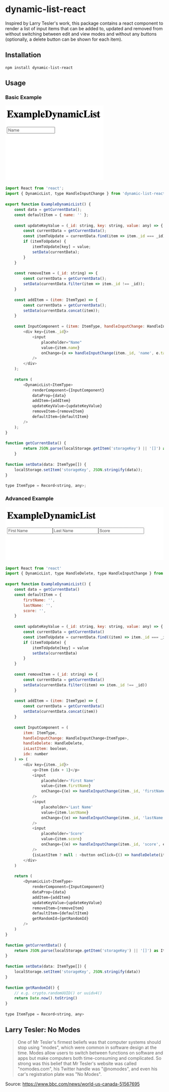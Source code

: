 # dynamic-list-react

Inspired by Larry Tesler's work, this package contains a react component to render a list of input items that can be added to, updated and removed from without switching between edit and view modes and without any buttons (optionally, a delete button can be shown for each item).

## Installation

`npm install dynamic-list-react`

## Usage

### Basic Example

![Basic Example Illustration](https://github.com/repetitioestmaterstudiorum/dynamic-list-react/raw/main/assets/basic-example.gif)

```javascript
import React from 'react';
import { DynamicList, type HandleInputChange } from 'dynamic-list-react';

export function ExampleDynamicList() {
	const data = getCurrentData();
	const defaultItem = { name: '' };

	const updateKeyValue = (_id: string, key: string, value: any) => {
		const currentData = getCurrentData();
		const itemToUpdate = currentData.find(item => item._id === _id);
		if (itemToUpdate) {
			itemToUpdate[key] = value;
			setData(currentData);
		}
	}

	const removeItem = (_id: string) => {
		const currentData = getCurrentData();
		setData(currentData.filter(item => item._id !== _id));
	}

	const addItem = (item: ItemType) => {
		const currentData = getCurrentData();
		setData(currentData.concat(item));
	}

	const InputComponent = (item: ItemType, handleInputChange: HandleInputChange<ItemType>) => (
		<div key={item._id}>
			<input
				placeholder="Name"
				value={item.name}
				onChange={e => handleInputChange(item._id, 'name', e.target.value)}
			/>
		</div>
	);

	return (
		<DynamicList<ItemType>
			renderComponent={InputComponent}
			dataProp={data}
			addItem={addItem}
			updateKeyValue={updateKeyValue}
			removeItem={removeItem}
			defaultItem={defaultItem}
		/>
	);
}

function getCurrentData() {
		return JSON.parse(localStorage.getItem('storageKey') || '[]') as ItemType[];
	}

function setData(data: ItemType[]) {
	localStorage.setItem('storageKey', JSON.stringify(data));
}

type ItemType = Record<string, any>;
```

### Advanced Example

![Advanced Example Illustration](https://github.com/repetitioestmaterstudiorum/dynamic-list-react/raw/main/assets/advanced-example.gif)

```javascript
import React from 'react'
import { DynamicList, type HandleDelete, type HandleInputChange } from 'dynamic-list-react'

export function ExampleDynamicList() {
	const data = getCurrentData()
	const defaultItem = {
		firstName: '',
		lastName: '',
		score: '',
	}

	const updateKeyValue = (_id: string, key: string, value: any) => {
		const currentData = getCurrentData()
		const itemToUpdate = currentData.find((item) => item._id === _id)
		if (itemToUpdate) {
			itemToUpdate[key] = value
			setData(currentData)
		}
	}

	const removeItem = (_id: string) => {
		const currentData = getCurrentData()
		setData(currentData.filter((item) => item._id !== _id))
	}

	const addItem = (item: ItemType) => {
		const currentData = getCurrentData()
		setData(currentData.concat(item))
	}

	const InputComponent = (
		item: ItemType,
		handleInputChange: HandleInputChange<ItemType>,
		handleDelete: HandleDelete,
		isLastItem: boolean,
		idx: number
	) => (
		<div key={item._id}>
			<p>Item {idx + 1}</p>
			<input
				placeholder='First Name'
				value={item.firstName}
				onChange={(e) => handleInputChange(item._id, 'firstName', e.target.value)}
			/>
			<input
				placeholder='Last Name'
				value={item.lastName}
				onChange={(e) => handleInputChange(item._id, 'lastName', e.target.value)}
			/>
			<input
				placeholder='Score'
				value={item.score}
				onChange={(e) => handleInputChange(item._id, 'score', e.target.value)}
			/>
			{isLastItem ? null : <button onClick={() => handleDelete(item._id)}>Delete</button>}
		</div>
	)

	return (
		<DynamicList<ItemType>
			renderComponent={InputComponent}
			dataProp={data}
			addItem={addItem}
			updateKeyValue={updateKeyValue}
			removeItem={removeItem}
			defaultItem={defaultItem}
			getRandomId={getRandomId}
		/>
	)
}

function getCurrentData() {
	return JSON.parse(localStorage.getItem('storageKey') || '[]') as ItemType[]
}

function setData(data: ItemType[]) {
	localStorage.setItem('storageKey', JSON.stringify(data))
}

function getRandomId() {
	// e.g. crypto.randomUUID() or uuidv4()
	return Date.now().toString()
}

type ItemType = Record<string, any>
```

## Larry Tesler: No Modes

> One of Mr Tesler's firmest beliefs was that computer systems should stop using "modes", which were common in software design at the time.
> Modes allow users to switch between functions on software and apps but make computers both time-consuming and complicated.
> So strong was this belief that Mr Tesler's website was called "nomodes.com", his Twitter handle was "@nomodes", and even his car's registration plate was "No Modes".

Source: https://www.bbc.com/news/world-us-canada-51567695
